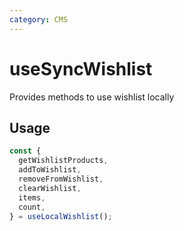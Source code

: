 ```yaml
---
category: CMS
---
```


# useSyncWishlist

Provides methods to use wishlist locally

## Usage

```ts
const {
  getWishlistProducts,
  addToWishlist,
  removeFromWishlist,
  clearWishlist,
  items,
  count,
} = useLocalWishlist();
```
